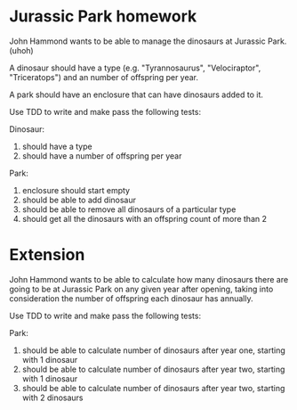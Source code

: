 # Jurassic Park homework

John Hammond wants to be able to manage the dinosaurs at Jurassic Park. (uhoh)

A dinosaur should have a type (e.g. "Tyrannosaurus", "Velociraptor", "Triceratops") and an number of offspring per year. 

A park should have an enclosure that can have dinosaurs added to it.

Use TDD to write and make pass the following tests:

Dinosaur:
1. should have a type
2. should have a number of offspring per year

Park:
1. enclosure should start empty
2. should be able to add dinosaur
3. should be able to remove all dinosaurs of a particular type
4. should get all the dinosaurs with an offspring count of more than 2


# Extension

John Hammond wants to be able to calculate how many dinosaurs there are going to be at Jurassic Park on any given year after opening, taking into consideration the number of offspring each dinosaur has annually.

Use TDD to write and make pass the following tests:

Park:
1. should be able to calculate number of dinosaurs after year one, starting with 1 dinosaur
2. should be able to calculate number of dinosaurs after year two, starting with 1 dinosaur
4. should be able to calculate number of dinosaurs after year two, starting with 2 dinosaurs
